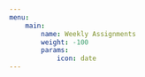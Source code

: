 ```yaml
---
menu:
    main:
        name: Weekly Assignments
        weight: -100
        params:
            icon: date
---
```
























































